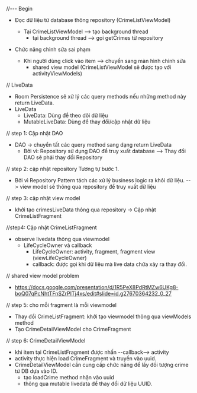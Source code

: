 

//--- Begin

- Đọc dữ liệu từ database thông repository (CrimeListViewModel)
  - Tại CrimeListViewModel --> tạo background thread 
    - tại background thread --> gọi getCrimes từ repository
    
- Chức năng chỉnh sửa sai phạm
  - Khi người dùng  click vào item --> chuyển sang màn hình chỉnh sửa
    - shared view model (CrimeListViewModel sẽ được tạo với activityViewModels)

// LiveData

- Room Persistence sẽ xử lý các query methods nếu những method này return LiveData.
- LiveData
  - LiveData: Dùng để theo dõi dữ liệu
  - MutableLiveData: Dùng để thay đổi/cập nhật dữ liệu

// step 1: Cập nhật DAO
- DAO -> chuyển tất các query method sang dạng return LiveData
  - Bởi vì: Repository sử dụng DAO để truy xuất database --> Thay đổi DAO sẽ phải
  thay đổi Repository

// step 2: cập nhật repository
Tương tự bước 1.
- Bởi vì Repository Pattern tách các xử lý business logic ra khỏi dữ liệu.
  --> view model sẽ thông qua repository để truy xuất dữ liệu

// step 3: cập nhật view model

- khởi tạo crimesLiveData thông qua repository
  -> Cập nhật CrimeListFragment

//step4: Cập nhật CrimeListFragment
- observe livedata thông qua viewmodel
  - LifeCycleOwner và callback
    - LifeCycleOwner: activity, fragment, fragment view (viewLifeCycleOwner)
    - callback: được gọi khi dữ liệu mà live data chứa xảy ra thay đổi.

// shared view model problem
- https://docs.google.com/presentation/d/1R5PeX8PdRtMZw6UKg8-boQ07qPcNhtTFnSZrPITj4xs/edit#slide=id.g27670364232_0_27

// step 5: cho mỗi fragment là mỗi viewmodel
- Thay đổi CrimeListFragment: khởi tạo viewmodel thông qua viewModels method
- Tạo CrimeDetailViewModel cho CrimeFragment

// step 6: CrimeDetailViewModel
- khi item tại CrimeListFragment được nhấn --callback--> activity
- activity thực hiện load CrimeFragment và truyền vào uuid.
- CrimeDetailViewModel cần cung cấp chức năng để lấy đối tượng crime từ DB dựa vào ID.
  - tạo loadCrime method nhận vào uuid
  - thông qua mutable livedata để thay đổi dữ liệu UUID.
  